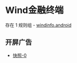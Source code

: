 # Wind金融终端

存在 1 规则组 - [windinfo.android](/src/apps/windinfo.android.ts)

## 开屏广告

- [快照-0](https://i.gkd.li/import/12721428)
